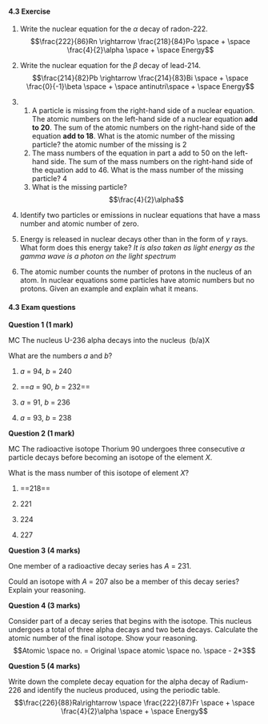 #### 4.3 Exercise

1. Write the nuclear equation for the _α_ decay of radon-222.
    $$\frac{222}{86}Rn \rightarrow \frac{218}{84}Po \space + \space \frac{4}{2}\alpha  \space + \space Energy$$
2. Write the nuclear equation for the _β_ decay of lead-214.
	$$\frac{214}{82}Pb \rightarrow \frac{214}{83}Bi \space + \space \frac{0}{-1}\beta \space + \space antinutri\space + \space Energy$$
    
3. 1. A particle is missing from the right-hand side of a nuclear equation. The atomic numbers on the left-hand side of a nuclear equation **add to 20**. The sum of the atomic numbers on the right-hand side of the equation **add to 18**. What is the atomic number of the missing particle?
        the atomic number of the missing is 2
    2. The mass numbers of the equation in part a add to 50 on the left-hand side. The sum of the mass numbers on the right-hand side of the equation add to 46. What is the mass number of the missing particle?
        4
    3. What is the missing particle?
    $$\frac{4}{2}\alpha$$
4. Identify two particles or emissions in nuclear equations that have a mass number and atomic number of zero.
    
5. Energy is released in nuclear decays other than in the form of _γ_ rays. What form does this energy take?
    *It is also taken as light energy as the gamma wave is a photon on the light spectrum*
6. The atomic number counts the number of protons in the nucleus of an atom. In nuclear equations some particles have atomic numbers but no protons. Given an example and explain what it means.
    

#### 4.3 Exam questions

**[](https://content2.learnon.com.au/embedded-searchlight?&isbn=9781119887843&assetid=tlvd-4075)Question 1 (1 mark)**

MC The nucleus U-236 alpha decays into the nucleus  (b/a)X



What are the numbers _a_ and _b_?

1. _a_ = 94, _b_ = 240
    
2. ==_a_ = 90, _b_ = 232==
    
3. _a_ = 91, _b_ = 236
    
4. _a_ = 93, _b_ = 238
    

**[](https://content2.learnon.com.au/embedded-searchlight?&isbn=9781119887843&assetid=tlvd-4076)Question 2 (1 mark)**

MC The radioactive isotope Thorium 90 undergoes three consecutive _α_ particle decays before becoming an isotope of the element _X_. 

What is the mass number of this isotope of element _X_?

1. ==218==
    
2. 221
    
3. 224
    
4. 227
    

**[](https://content2.learnon.com.au/embedded-searchlight?&isbn=9781119887843&assetid=tlvd-4077)Question 3 (4 marks)**

One member of a radioactive decay series has _A_ = 231.

Could an isotope with _A_ = 207 also be a member of this decay series? Explain your reasoning.

**[](https://content2.learnon.com.au/embedded-searchlight?&isbn=9781119887843&assetid=tlvd-4078)Question 4 (3 marks)**

Consider part of a decay series that begins with the isotope. This nucleus undergoes a total of three alpha decays and two beta decays. Calculate the atomic number of the final isotope. Show your reasoning.
$$Atomic \space no. = Original \space atomic \space no. \space - 2*3$$

**[](https://content2.learnon.com.au/embedded-searchlight?&isbn=9781119887843&assetid=tlvd-4079)Question 5 (4 marks)**

Write down the complete decay equation for the alpha decay of Radium-226 and identify the nucleus produced, using the periodic table. 
$$\frac{226}{88}Ra\rightarrow \space \frac{222}{87}Fr \space + \space \frac{4}{2}\alpha \space + \space Energy$$